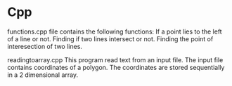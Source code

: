 # Cpp
functions.cpp file contains the following functions:
If a point lies to the left of a line or not.
Finding if two lines intersect or not.
Finding the point of interesection of two lines.

readingtoarray.cpp
This program read text from an input file. The input file contains coordinates of a polygon. The coordinates are stored sequentially in a 2 dimensional array. 

